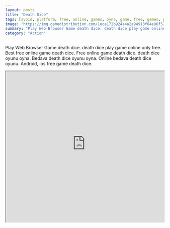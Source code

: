 ```yaml
---
layout: posts
title: "Death Dice"
tags: [avoid, platform, free, online, games, oyna, game, free, games, play, play, games]
image: "https://img.gamedistribution.com/1eca172b924a4a2a94913f64e96f5223-512x384.jpeg"
summary: "Play Web Browser Game death dice. death dice play game online only free. Best free online game death dice. Free online game death dice. death dice oyunu oyna. Bedava death dice oyunu oyna. Online bedava death dice oyunu. Android, ios free game death dice."
category: "Action"
---
```


Play Web Browser Game death dice. death dice play game online only free. Best free online game death dice. Free online game death dice. death dice oyunu oyna. Bedava death dice oyunu oyna. Online bedava death dice oyunu. Android, ios free game death dice.

<iframe width="100%" height="480px;" src="https://html5.gamedistribution.com/1eca172b924a4a2a94913f64e96f5223/"></iframe>